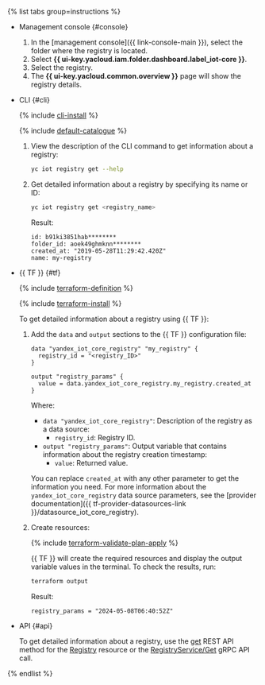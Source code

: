 {% list tabs group=instructions %}

- Management console {#console}

   1. In the [management console]({{ link-console-main }}), select the folder where the registry is located.
   1. Select **{{ ui-key.yacloud.iam.folder.dashboard.label_iot-core }}**.
   1. Select the registry.
   1. The **{{ ui-key.yacloud.common.overview }}** page will show the registry details.

- CLI {#cli}

   {% include [cli-install](../cli-install.md) %}

   {% include [default-catalogue](../default-catalogue.md) %}

   1. View the description of the CLI command to get information about a registry:

      ```bash
      yc iot registry get --help
      ```

   1. Get detailed information about a registry by specifying its name or ID:

       ```bash
       yc iot registry get <registry_name>
       ```

       Result:

       ```text
       id: b91ki3851hab********
       folder_id: aoek49ghmknn********
       created_at: "2019-05-28T11:29:42.420Z"
       name: my-registry
       ```

- {{ TF }} {#tf}

   {% include [terraform-definition](../../_tutorials/_tutorials_includes/terraform-definition.md) %}

   {% include [terraform-install](../../_includes/terraform-install.md) %}

   To get detailed information about a registry using {{ TF }}:
   1. Add the `data` and `output` sections to the {{ TF }} configuration file:

      ```hcl
      data "yandex_iot_core_registry" "my_registry" {
        registry_id = "<registry_ID>"
      }

      output "registry_params" {
        value = data.yandex_iot_core_registry.my_registry.created_at
      }
      ```

      Where:
      * `data "yandex_iot_core_registry"`: Description of the registry as a data source:
         * `registry_id`: Registry ID.
      * `output "registry_params"`: Output variable that contains information about the registry creation timestamp:
         * `value`: Returned value.

      You can replace `created_at` with any other parameter to get the information you need. For more information about the `yandex_iot_core_registry` data source parameters, see the [provider documentation]({{ tf-provider-datasources-link }}/datasource_iot_core_registry).
   1. Create resources:

      {% include [terraform-validate-plan-apply](../../_tutorials/_tutorials_includes/terraform-validate-plan-apply.md) %}

      {{ TF }} will create the required resources and display the output variable values in the terminal. To check the results, run:

      ```bash
      terraform output
      ```

      Result:

      ```text
      registry_params = "2024-05-08T06:40:52Z"
      ```

- API {#api}

   To get detailed information about a registry, use the [get](../../iot-core/api-ref/Registry/get.md) REST API method for the [Registry](../../iot-core/api-ref/Registry/index.md) resource or the [RegistryService/Get](../../iot-core/api-ref/grpc/registry_service.md#Get) gRPC API call.

{% endlist %}
